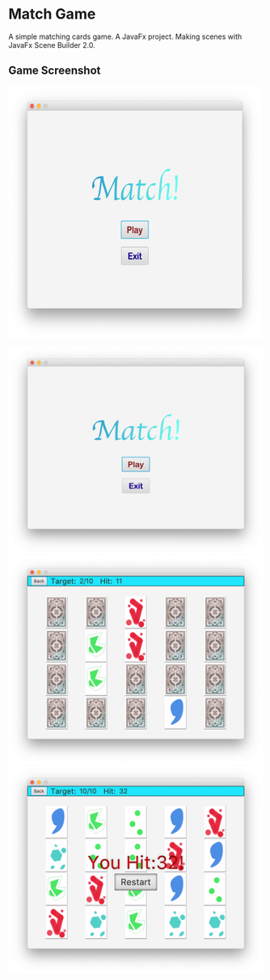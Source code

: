 # Match Game
A simple matching cards game.
A JavaFx project.
Making scenes with JavaFx Scene Builder 2.0.
## Game Screenshot


<img src="https://github.com/jeannineshiu/Match-Game/blob/master/menu.png" width = "500" height = "500" alt="menu.png" align=center />

![image](https://github.com/jeannineshiu/Match-Game/blob/master/menu.png)
![image](https://github.com/jeannineshiu/Match-Game/blob/master/game.png)
![image](https://github.com/jeannineshiu/Match-Game/blob/master/finish.png)
